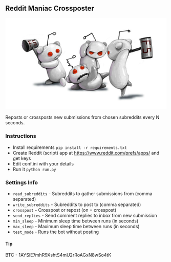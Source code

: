 ## Reddit Maniac Crossposter

![](ss.jpg)

Reposts or crossposts new submissions from chosen subreddits every N seconds.

### Instructions

-   Install requirements `pip install -r requirements.txt`
-   Create Reddit (script) app at https://www.reddit.com/prefs/apps/ and get keys
-   Edit conf.ini with your details
-   Run it `python run.py`

### Settings Info

-   `read_subreddits` - Subreddits to gather submissions from (comma separated)
-   `write_subreddits` - Subreddits to post to (comma separated)
-   `crosspost` - Crosspost or repost (on = crosspost)
-   `send_replies` - Send comment replies to inbox from new submission
-   `min_sleep` - Minimum sleep time between runs (in seconds)
-   `max_sleep` - Maximum sleep time between runs (in seconds)
-   `test_mode` - Runs the bot without posting

#### Tip

BTC - 1AYSiE7mhR9XshtS4mU2rRoAGxN8wSo4tK

